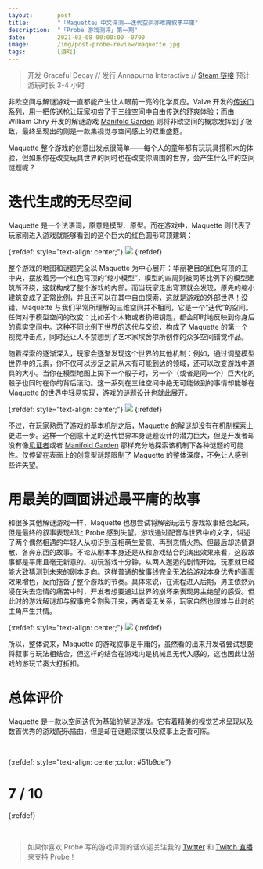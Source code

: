 ```yaml
---
layout:       post
title:        "「Maquette」中文评测——迭代空间亦难掩叙事平庸"
description:  "「Probe 游戏测评」第一期"
date:         2021-03-08 00:00:00 -0700
image:        /img/post-probe-review/maquette.jpg
tags:         [游戏]
---
```


> 开发 Graceful Decay // 发行 
Annapurna Interactive // [Steam 链接](https://store.steampowered.com/app/762840/Maquette/)
> 预计游玩时长 3-4 小时

非欧空间与解谜游戏一直都能产生让人眼前一亮的化学反应。Valve 开发的[传送门系列](https://store.steampowered.com/app/620/Portal_2/)，用一把传送枪让玩家初尝了于三维空间中自由传送的舒爽体验；而由 William Chry 开发的解谜游戏 [Manifold Garden](https://store.steampowered.com/app/473950/Manifold_Garden/) 则将非欧空间的概念发挥到了极致，最终呈现出的则是一款集视觉与空间感上的双重盛筵。

Maquette 整个游戏的创意出发点很简单——每个人的童年都有玩玩具搭积木的体验，但如果你在改变玩具世界的同时也在改变你周围的世界，会产生什么样的空间谜题呢？

# 迭代生成的无尽空间

Maquette 是一个法语词，原意是模型、原型。而在游戏中，Maquette 则代表了玩家刚进入游戏就能够看到的这个巨大的红色圆形穹顶建筑：

{:refdef: style="text-align: center;"}
![]({{site.baseurl}}/img/post-probe-review/maquette-2.jpg)
{:refdef}

整个游戏的地图和谜题完全以 Maquette 为中心展开：华丽艳目的红色穹顶的正中央，摆放着另一个红色穹顶的“缩小模型”，模型的四周则被同等比例下的模型建筑所环绕，这就构成了整个游戏的内部。而当玩家走出穹顶就会发现，原先的缩小建筑变成了正常比例，并且还可以在其中自由探索，这就是游戏的外部世界！没错，Maquette 与我们平常所理解的三维空间并不相同，它是一个“迭代”的空间。任何对于模型空间的改变：比如丢个木箱或者扔把钥匙，都会即时地反映到你身后的真实空间中。这种不同比例下世界的迭代与交织，构成了 Maquette 的第一个视觉冲击点，同时还让人不禁想到了艺术家埃舍尔所创作的众多空间错觉作品。

随着探索的逐渐深入，玩家会逐渐发现这个世界的其他机制：例如，通过调整模型世界中的元素，你不仅可以涉足之前从未有可能到达的领域，还可以改变游戏中道具的大小。当你在模型地图上掷下一个骰子时，另一个（或者是同一个）巨大化的骰子也同时在你的背后滚动。这一系列在三维空间中绝无可能做到的事情却能够在 Maquette 的世界中轻易实现，游戏的谜题设计也就此展开。

{:refdef: style="text-align: center;"}
![]({{site.baseurl}}/img/post-probe-review/maquette-3.jpg)
{:refdef}

不过，在玩家熟悉了游戏的基本机制之后，Maquette 的解谜却没有在机制探索上更进一步。这样一个创意十足的迭代世界本身谜题设计的潜力巨大，但是开发者却没有像[见证者](https://store.steampowered.com/app/210970/The_Witness/)或者 [Manifold Garden](https://store.steampowered.com/app/473950/Manifold_Garden/) 那样充分地探索该机制下各种谜题的可能性。仅停留在表面上的创意型谜题限制了 Maquette 的整体深度，不免让人感到些许失望。

# 用最美的画面讲述最平庸的故事

和很多其他解谜游戏一样，Maquette 也想尝试将解密玩法与游戏叙事结合起来，但是最终的叙事表现却让 Probe 感到失望。游戏通过配音与世界中的文字，讲述了两个偶然相遇的年轻人从初识到互相萌生爱意、再到恋情火热、但最后却热情退散、各奔东西的故事。不论从剧本本身还是从和游戏结合的演出效果来看，这段故事都是平庸且毫无新意的。初玩游戏十分钟，从两人邂逅的剧情开始，玩家就已经能大致猜测到未来的剧本走向。这样普通的故事线完全无法给游戏本身优秀的画面效果增色，反而拖沓了整个游戏的节奏。具体来说，在流程进入后期，男主依然沉浸在失去恋情的痛苦中时，开发者想要通过世界的崩坏来表现男主绝望的感受。但此时的游戏解谜却与叙事完全割裂开来，两者毫无关系，玩家自然也很难与此时的主角产生共情。

{:refdef: style="text-align: center;"}
![]({{site.baseurl}}/img/post-probe-review/maquette-4.jpg)
{:refdef}


所以，整体说来，Maquette 的游戏叙事是平庸的，虽然看的出来开发者尝试想要将叙事与玩法相结合，但这样的结合在游戏内是机械且无代入感的，这也因此让游戏的游玩节奏大打折扣。

# 总体评价

Maquette 是一款以空间迭代为基础的解谜游戏。它有着精美的视觉艺术呈现以及数首优秀的游戏配乐插曲，但是却在谜题深度以及叙事上乏善可陈。

<br />

{:refdef: style="text-align: center;color: #51b9de"}
# 7 / 10
{:refdef}

<br />

> 如果你喜欢 Probe 写的游戏评测的话欢迎关注我的 [Twitter](https://twitter.com/__Probe__) 和 [Twitch 直播](https://www.twitch.tv/probelive) 来支持 Probe！